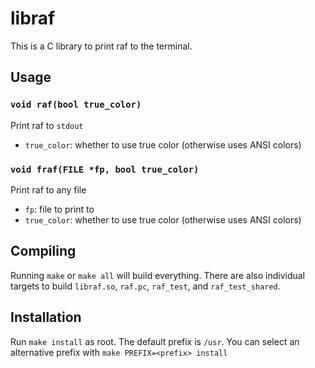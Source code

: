 # libraf

This is a C library to print raf to the terminal.

## Usage

### `void raf(bool true_color)`


Print raf to `stdout`

- `true_color`: whether to use true color (otherwise uses ANSI colors)

### `void fraf(FILE *fp, bool true_color)`

Print raf to any file

- `fp`: file to print to
- `true_color`: whether to use true color (otherwise uses ANSI colors)

## Compiling

Running `make` or `make all` will build everything. There are also individual targets to build `libraf.so`, `raf.pc`, `raf_test`, and `raf_test_shared`.

## Installation

Run `make install` as root. The default prefix is `/usr`. You can select an alternative prefix with `make PREFIX=<prefix> install`
